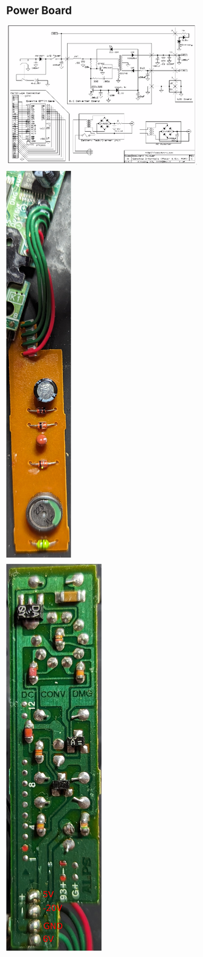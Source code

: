 # Power Board

![Screenshot](/Nintendo_gameboy_DMG/pics/Game_Boy_DMG-01_-_Power_-_Cartridge.png "Power Board Schematics")


![Screenshot](/Nintendo_gameboy_DMG/pics/GB_DMG_Pwr_board_front.png "Power Board Front")


![Screenshot](/Nintendo_gameboy_DMG/pics/GB_DMG_Pwr_board_back.png "Power Board Back")
